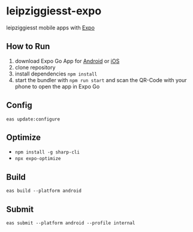 # leipziggiesst-expo
leipziggiesst mobile apps with [Expo](https://expo.dev)

## How to Run
1. download Expo Go App for [Android](https://play.google.com/store/apps/details?id=host.exp.exponent&referrer=www) or [iOS](https://itunes.apple.com/app/apple-store/id982107779)
2. clone repository
3. install dependencies `npm install`
4. start the bundler with `npm run start` and scan the QR-Code with your phone to open the app in Expo Go

## Config
`eas update:configure`


## Optimize 
* `npm install -g sharp-cli`
* `npx expo-optimize`

## Build
`eas build --platform android`

## Submit
`eas submit --platform android --profile internal`